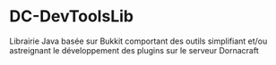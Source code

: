 # DC-DevToolsLib
Librairie Java basée sur Bukkit comportant des outils simplifiant et/ou astreignant le développement des plugins sur le serveur Dornacraft

